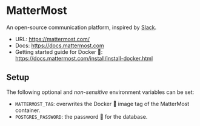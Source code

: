 # MatterMost

An open-source communication platform, inspired by [Slack](https://slack.com/).

* URL: https://mattermost.com/
* Docs: https://docs.mattermost.com
* Getting started guide for Docker :whale:: https://docs.mattermost.com/install/install-docker.html

## Setup

The following optional and _non-sensitive_ environment variables can be set:
* `MATTERMOST_TAG`: overwrites the Docker :whale: image tag of the MatterMost container.
* `POSTGRES_PASSWORD`: the password 🔑 for the database.
